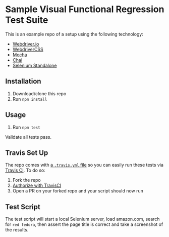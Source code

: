 # Sample Visual Functional Regression Test Suite

This is an example repo of a setup using the following technology:

- [Webdriver.io](webdriver.io)
- [WebdriverCSS](https://github.com/webdriverio/webdrivercss)
- [Mocha](mochajs.org)
- [Chai](chaijs.com)
- [Selenium Standalone](https://github.com/vvo/selenium-standalone)

## Installation

1. Download/clone this repo
1. Run `npm install`

## Usage 

1. Run `npm test`

Validate all tests pass.

## Travis Set Up

The repo comes with [a `.travis.yml` file](./.travis.yml) so you can easily run these tests via [Travis CI](https://travis-ci.org). To do so:

1. Fork the repo
1. [Authorize with TravisCI](https://travis-ci.org/auth)
1. Open a PR on your forked repo and your script should now run

## Test Script

The test script will start a local Selenium server, load amazon.com, search for `red fedora`, then assert the page title is correct and take a screenshot of the results.
